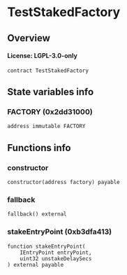 # TestStakedFactory

## Overview

#### License: LGPL-3.0-only

```solidity
contract TestStakedFactory
```


## State variables info

### FACTORY (0x2dd31000)

```solidity
address immutable FACTORY
```


## Functions info

### constructor

```solidity
constructor(address factory) payable
```


### fallback

```solidity
fallback() external
```


### stakeEntryPoint (0xb3dfa413)

```solidity
function stakeEntryPoint(
    IEntryPoint entryPoint,
    uint32 unstakeDelaySecs
) external payable
```


